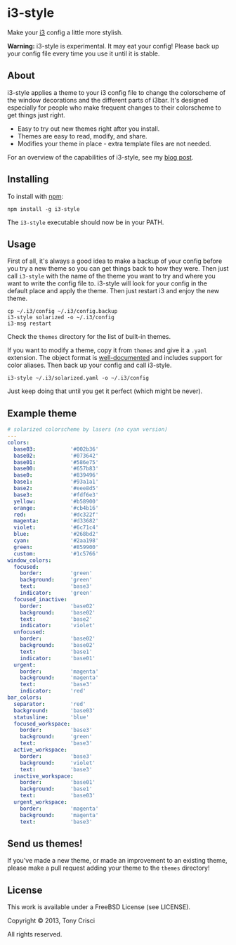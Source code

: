 # i3-style

Make your [i3](http://i3wm.org) config a little more stylish.

**Warning:** i3-style is experimental. It may eat your config! Please back up your config file every time you use it until it is stable.

## About

i3-style applies a theme to your i3 config file to change the colorscheme of the window decorations and the different parts of i3bar. It's designed especially for people who make frequent changes to their colorscheme to get things just right.

* Easy to try out new themes right after you install.
* Themes are easy to read, modify, and share.
* Modifies your theme in place - extra template files are not needed.

For an overview of the capabilities of i3-style, see my [blog post](http://dubstepdish.com/blog/2013/11/06/introducing-i3-style/).

## Installing

To install with [npm](https://npmjs.org/):

    npm install -g i3-style

The `i3-style` executable should now be in your PATH.

## Usage

First of all, it's always a good idea to make a backup of your config before you try a new theme so you can get things back to how they were. Then just call `i3-style` with the name of the theme you want to try and where you want to write the config file to. i3-style will look for your config in the default place and apply the theme. Then just restart i3 and enjoy the new theme.

    cp ~/.i3/config ~/.i3/config.backup
    i3-style solarized -o ~/.i3/config
    i3-msg restart

Check the `themes` directory for the list of built-in themes.

If you want to modify a theme, copy it from `themes` and give it a `.yaml` extension. The object format is [well-documented](https://github.com/acrisci/i3-style/blob/master/doc/spec.md) and includes support for color aliases. Then back up your config and call i3-style.

    i3-style ~/.i3/solarized.yaml -o ~/.i3/config

Just keep doing that until you get it perfect (which might be never).

## Example theme

```yaml
# solarized colorscheme by lasers (no cyan version)
---
colors:
  base03:           '#002b36'
  base02:           '#073642'
  base01:           '#586e75'
  base00:           '#657b83'
  base0:            '#839496'
  base1:            '#93a1a1'
  base2:            '#eee8d5'
  base3:            '#fdf6e3'
  yellow:           '#b58900'
  orange:           '#cb4b16'
  red:              '#dc322f'
  magenta:          '#d33682'
  violet:           '#6c71c4'
  blue:             '#268bd2'
  cyan:             '#2aa198'
  green:            '#859900'
  custom:           '#1c5766'
window_colors:
  focused:
    border:         'green'
    background:     'green'
    text:           'base3'
    indicator:      'green'
  focused_inactive:
    border:         'base02'
    background:     'base02'
    text:           'base2'
    indicator:      'violet'
  unfocused:
    border:         'base02'
    background:     'base02'
    text:           'base1'
    indicator:      'base01'
  urgent:
    border:         'magenta'
    background:     'magenta'
    text:           'base3'
    indicator:      'red'
bar_colors:
  separator:        'red'
  background:       'base03'
  statusline:       'blue'
  focused_workspace:
    border:         'base3'
    background:     'green'
    text:           'base3'
  active_workspace:
    border:         'base3'
    background:     'violet'
    text:           'base3'
  inactive_workspace:
    border:         'base01'
    background:     'base1'
    text:           'base03'
  urgent_workspace:
    border:         'magenta'
    background:     'magenta'
    text:           'base3'
```

## Send us themes!

If you've made a new theme, or made an improvement to an existing theme, please make a pull request adding your theme to the `themes` directory!

## License

This work is available under a FreeBSD License (see LICENSE).

Copyright © 2013, Tony Crisci

All rights reserved.
